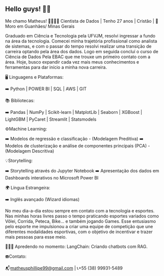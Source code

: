 ## Hello guys! ✌🏼️

Me chamo Matheus! 🫱🏼‍🫲🏼
Cientista de Dados | Tenho 27 anos | Cristão | 📍Moro em Guanhães/ Minas Gerais

Graduado em Ciência e Tecnologia pela UFVJM, resolvi ingressar a fundo na área da tecnologia. Comecei minha trajetória profissional como analista de sistemas, e com o passar do tempo resolvi realizar uma transição de carreira optando pela área dos dados. Logo em seguida concluí o curso de Ciência de Dados Pela EBAC que me trouxe um primeiro contato com a área. Hoje, busco expandir cada vez mais meus conhecimentos e ferramentas para dar início a minha nova carreira.

🖥️ Linguagens e Plataformas:

➡️ Python | POWER BI | SQL | AWS | GIT

📚 Bibliotecas:

➡️ Pandas | NumPy | Scikit-learn | MatplotLib | Seaborn | XGBoost | LightGBM | PyCaret | Streamlit | Statsmodels

⚙️Machine Learning:

➡️ Modelos de regressão e classificação - (Modelagem Preditiva)
➡️ Modelos de clusterização e análise de componentes principais (PCA) - (Modelagem Descritiva)

💡Storytelling:

➡️ Storytelling através do Jupyter Notebook
➡️ Apresentação dos dados em Dashboards interativos no Microsoft Power BI

🌍 Língua Estrangeira:

➡️ Inglês avançado (Wizard idiomas)

 
No meu dia-a-dia estou sempre em contato com a tecnologia e esportes. Nas minhas horas livres passo o tempo praticando esportes variados como Vôlei, Corrida, Peteca, Bike... e também jogando Games. Esse entusiasmo pelo esporte me impulsionou a criar uma equipe de competição que une diferentes modalidades esportivas, com o objetivo de incentivar e trazer mais pessoas para esse meio.

🧬🌐🧠 Apredendo no momento: LangChain: Criando chatbots com RAG.

☎️Contato:

📬matheusphillipe99@gmail.com | 📞+55 (38) 99931-5489

